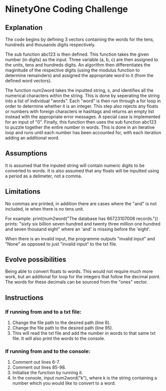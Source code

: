 # NinetyOne Coding Challenge

##  Explanation

The code begins by defining 3 vectors containing the words for the tens, hundreds and thousands digits respectively. 

The sub function abc123 is then defined. This function takes the given number (in digits) as the input. Three variable (a, b, c) are then assigned to the units, tens and hundreds digits. An algorithm then differentiates the maginitude of the respective digits (using the modulus function to determine remainders) and assigned the appropriate word to it (from the defined word vectors). 

The function num2word takes the inputted string, s, and identifies all the numerical characters within the string. This is done by seperating the string into a list of individual "words". Each  "word" is then run through a for loop in order to determine whether it is an integer. This step also rejects any floats or numbers with foreign characters ie hashtags and returns an empty list instead with the appropriate error messages. A special case is implemented for an input of "0". Finally, this function then uses the sub function abc123 to puzzle together the entire number in words. This is done in an iterative loop and runs until each number has been accounted for, with each iteration adding an additional word.  

## Assumptions

It is assumed that the inputed string will contain numeric digits to be converted to words. It is also assumed that  any floats will be inputted using a period  as a delimeter, not a comma. 

## Limitations
No commas are printed, in addition there are cases where the "and" is not included, ie when there is no tens unit. 

For example:
print(num2word("The database has 66723107008 records.")) prints:
"sixty six billion seven hundred and twenty three million one hundred and seven thousand eight" where an 'and' is missing before the 'eight'. 

When there is an invalid input, the programme outputs "invalid input" and "None"  as opposed to just "invalid input" to the txt file. 

## Evolve possibilities 

Being able to convert floats to words. This would not require much more work, but an additonal for loop for the integers that follow the decimal point. The words for these decimals can be sourced from the "ones" vector. 

## Instructions 

### If running from and to a txt file:
1. Change the file  path to the desired path  (line 6). 
2. Change the file  path to the desired path  (line 95). 
3. This will read the txt file and add the number in words to that same txt file. It will also print the words to the console. 

### If running from and to the console:
1. Comment out lines 6-7.
2. Comment out lines 85-98.
3. Initialise the function by running it. 
4. In the console, input num2word("k"), where k is the string containing a number which you would like to convert to a  word. 
